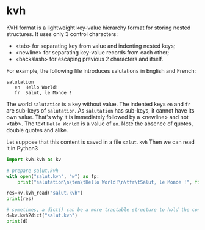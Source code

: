 # kvh

KVH format is a lightweight key-value hierarchy format for storing nested structures.
It uses only 3 control characters:

 - \<tab\> for separating key from value and indenting nested keys;
 - \<newline\> for separating key-value records from each other;
 - \<backslash\> for escaping previous 2 characters and itself.
 
 For example, the following file introduces salutations in English and French:
 
 ```
 salutation
	en	Hello World!
	fr	Salut, le Monde !
 ```
 
The world `salutation` is a key without value. The indented keys `en` and `fr` are sub-keys of `salutation`. As `salutation` has sub-keys, it cannot have its own value. That's why it is immediately followed by a \<newline\> and not \<tab\>. The text `Hello World!` is a value of `en`. Note the absence of quotes, double quotes and alike.

Let suppose that this content is saved in a file `salut.kvh`
Then we can read it in Python3

```python
import kvh.kvh as kv

# prepare salut.kvh
with open("salut.kvh", "w") as fp:
	print("salutation\n\ten\tHello World!\n\tfr\tSalut, le Monde !", file=fp)

res=kv.kvh_read("salut.kvh")
print(res)

# sometimes, a dict() can be a more tractable structure to hold the content
d=kv.kvh2dict("salut.kvh")
print(d)
```
